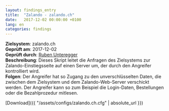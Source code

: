 ```yaml
---
layout: findings_entry
title:  "Zalando - zalando.ch"
date:   2017-12-02 00:00:00 +0100
lang: en
categories: findings
---
```


**Zielsystem**: zalando.ch  
**Geprüft am**: 2017-12-02  
**Geprüft durch**: [Ruben Unteregger](https://twitter.com/rubenunteregger)  
**Beschreibung**: Dieses Skript leitet die Anfragen des Zielsystems zur Zalando-Einstiegsseite auf einen Server um, der durch den Angreifer kontrolliert wird.  
**Folgen**: Der Angreifer hat so Zugang zu den unverschlüsselten Daten, die zwischen dem Zielsystem und dem Zalando-Web-Server verschickt werden. Der Angreifer kann so zum Beispiel die Login-Daten, Bestellungen oder die Bezahlprozedur mitlesen.  
  
  
[Download]({{ "/assets/configs/zalando.ch.cfg" | absolute_url }})
